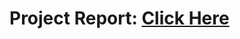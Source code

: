 # Project Report: [Click Here](https://drive.google.com/file/d/1jQ0KGt8nnGl9Kji6OCaNyhN3zAoHoxCC/view?usp=sharing) 